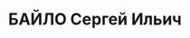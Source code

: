 ---
title: БАЙЛО Сергей Ильич
description: 'Род. в 1892, украинец, штаб-ротмистр. 1918-1932 командир кавалерийского
  полка 16-й стрелковой дивизии, командир батальона 538-го стрелкового полка, командир
  кавалерийского полка 60-й стрелковой дивизии, командир кавалерийского полка 24-й
  стрелковой дивизии, 1-й кавалерийской бригады 3-й кавалерийской дивизии, командир
  3-й кавалерийской дивизии, командир 2-й кавалерийской бригады 3-й кавалерийской
  дивизии, 1925-1932 начальник кафедры тактики Военно-технической академии, награжден
  двумя орденами Красного Знамени, комбриг, 1932-1937 начальник штаба 2-го кавалерийского
  корпуса Киевского ВО, доктор военных наук

  Арестован 12.09.1937. Приговор: ВК ВС СССР, 19.11.1937 – ВМН. Расстрелян 20.11.1937.

  Реабилитирован 19.10.1959'
---